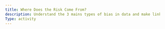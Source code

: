 ```yaml
---
title: Where Does the Risk Come From?
description: Understand the 3 mains types of bias in data and make links with examples in the field of Educations
Type: activity
---
```

